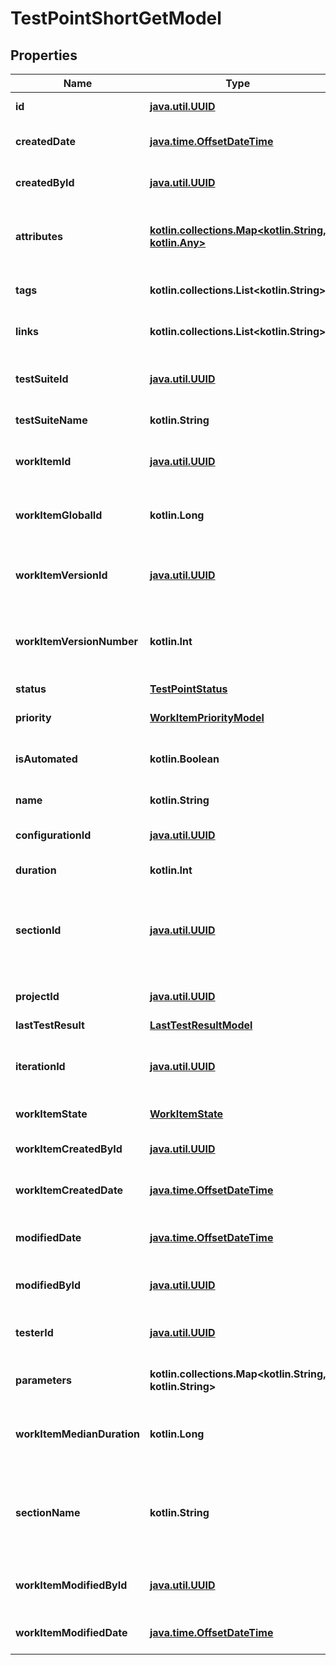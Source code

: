 
# TestPointShortGetModel

## Properties
| Name | Type | Description | Notes |
| ------------ | ------------- | ------------- | ------------- |
| **id** | [**java.util.UUID**](java.util.UUID.md) | Unique ID of the test point |  |
| **createdDate** | [**java.time.OffsetDateTime**](java.time.OffsetDateTime.md) | Creation date of the test point |  |
| **createdById** | [**java.util.UUID**](java.util.UUID.md) | Unique ID of the test point creator |  |
| **attributes** | [**kotlin.collections.Map&lt;kotlin.String, kotlin.Any&gt;**](kotlin.Any.md) | Collection of attributes of work item the test point represents |  |
| **tags** | **kotlin.collections.List&lt;kotlin.String&gt;** | Collection of the test point tags |  |
| **links** | **kotlin.collections.List&lt;kotlin.String&gt;** | Collection of the test point links |  |
| **testSuiteId** | [**java.util.UUID**](java.util.UUID.md) | Unique ID of test suite the test point assigned to |  |
| **testSuiteName** | **kotlin.String** | Name of the test suite |  |
| **workItemId** | [**java.util.UUID**](java.util.UUID.md) | Unique ID of work item the test point represents |  |
| **workItemGlobalId** | **kotlin.Long** | Global ID of work item the test point represents |  |
| **workItemVersionId** | [**java.util.UUID**](java.util.UUID.md) | Unique ID of work item version the test point represents |  |
| **workItemVersionNumber** | **kotlin.Int** | Number of work item version the test point represents |  |
| **status** | [**TestPointStatus**](TestPointStatus.md) | Status of the test point |  |
| **priority** | [**WorkItemPriorityModel**](WorkItemPriorityModel.md) | Priority of the test point |  |
| **isAutomated** | **kotlin.Boolean** | Indicates if the test point represents an autotest |  |
| **name** | **kotlin.String** | Name of the test point |  |
| **configurationId** | [**java.util.UUID**](java.util.UUID.md) | Unique ID of the test point configuration |  |
| **duration** | **kotlin.Int** | Duration of the test point |  |
| **sectionId** | [**java.util.UUID**](java.util.UUID.md) | Unique ID of section where work item the test point represents is located |  |
| **projectId** | [**java.util.UUID**](java.util.UUID.md) | Unique ID of the test point project |  |
| **lastTestResult** | [**LastTestResultModel**](LastTestResultModel.md) |  |  |
| **iterationId** | [**java.util.UUID**](java.util.UUID.md) | Unique ID of work item iteration the test point represents |  |
| **workItemState** | [**WorkItemState**](WorkItemState.md) | Work item state |  |
| **workItemCreatedById** | [**java.util.UUID**](java.util.UUID.md) | Unique ID of the work item creator |  |
| **workItemCreatedDate** | [**java.time.OffsetDateTime**](java.time.OffsetDateTime.md) | Creation date of work item |  |
| **modifiedDate** | [**java.time.OffsetDateTime**](java.time.OffsetDateTime.md) | Last modification date of the test point |  [optional] |
| **modifiedById** | [**java.util.UUID**](java.util.UUID.md) | Unique ID of the test point last editor |  [optional] |
| **testerId** | [**java.util.UUID**](java.util.UUID.md) | Unique ID of the test point assigned user |  [optional] |
| **parameters** | **kotlin.collections.Map&lt;kotlin.String, kotlin.String&gt;** | Collection of the test point parameters |  [optional] |
| **workItemMedianDuration** | **kotlin.Long** | Median duration of work item the test point represents |  [optional] |
| **sectionName** | **kotlin.String** | Name of section where work item the test point represents is located |  [optional] |
| **workItemModifiedById** | [**java.util.UUID**](java.util.UUID.md) | Unique ID of the work item last editor |  [optional] |
| **workItemModifiedDate** | [**java.time.OffsetDateTime**](java.time.OffsetDateTime.md) | Modified date of work item |  [optional] |



